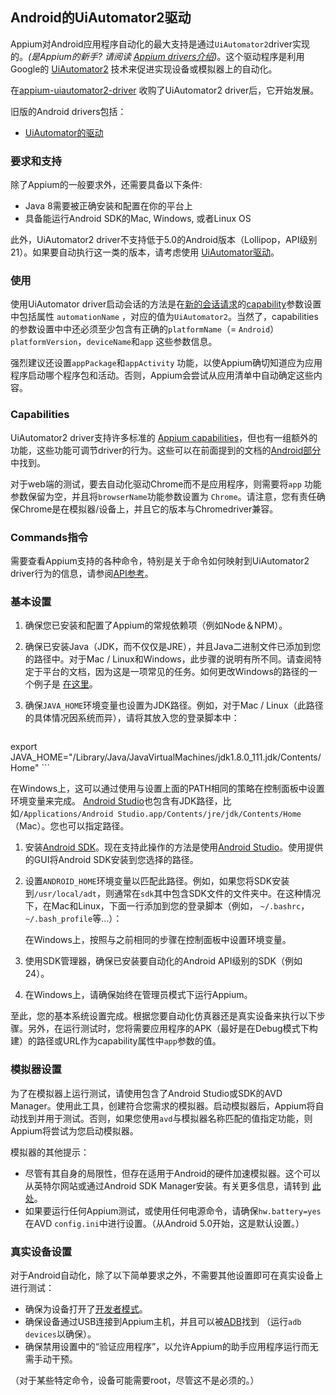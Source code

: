 
## Android的UiAutomator2驱动

Appium对Android应用程序自动化的最大支持是通过`UiAutomator2`driver实现的。_(是Appium的新手? 请阅读 [Appium drivers介绍](#TODO))_。这个驱动程序是利用Google的 [UiAutomator2](https://developer.android.com/training/testing/ui-automator.html) 技术来促进实现设备或模拟器上的自动化。

在[appium-uiautomator2-driver](https://github.com/appium/appium-uiautomator2-driver) 收购了UiAutomator2 driver后，它开始发展。

旧版的Android drivers包括：

* [UiAutomator的驱动](/docs/en/drivers/android-uiautomator.md)

### 要求和支持

除了Appium的一般要求外，还需要具备以下条件:

* Java 8需要被正确安装和配置在你的平台上
* 具备能运行Android SDK的Mac, Windows, 或者Linux OS 

此外，UiAutomator2 driver不支持低于5.0的Android版本（Lollipop，API级别21）。如果要自动执行这一类的版本，请考虑使用 [UiAutomator驱动](/docs/en/drivers/android-uiautomator.md)。

### 使用

使用UiAutomator driver启动会话的方法是在[新的会话请求](#TODO)的[capability](#TODO)参数设置中包括属性 `automationName` ，对应的值为`UiAutomator2`。当然了，capabilities的参数设置中中还必须至少包含有正确的`platformName`（= `Android`）`platformVersion`，`deviceName`和`app` 这些参数信息。

强烈建议还设置`appPackage`和`appActivity` 功能，以使Appium确切知道应为应用程序启动哪个程序包和活动。否则，Appium会尝试从应用清单中自动确定这些内容。

### Capabilities

UiAutomator2 driver支持许多标准的 [Appium capabilities](/docs/en/writing-running-appium/caps.md)，但也有一组额外的功能，这些功能可调节driver的行为。这些可以在前面提到的文档的[Android部分](https://github.com/testerhome/appium/blob/master/docs/en/writing-running-appium/caps.md#android-only)中找到。

对于web端的测试，要去自动化驱动Chrome而不是应用程序，则需要将`app` 功能参数保留为空，并且将`browserName`功能参数设置为 `Chrome`。请注意，您有责任确保Chrome是在模拟器/设备上，并且它的版本与Chromedriver兼容。


### Commands指令

需要查看Appium支持的各种命令，特别是关于命令如何映射到UiAutomator2 driver行为的信息，请参阅[API参考](https://github.com/testerhome/appium/blob/master/docs/en/drivers/android-uiautomator2.md#TODO)。


### 基本设置

1. 确保您已安装和配置了Appium的常规依赖项（例如Node＆NPM）。
  
1. 确保已安装Java（JDK，而不仅仅是JRE），并且Java二进制文件已添加到您的路径中。对于Mac / Linux和Windows，此步骤的说明有所不同。请查阅特定于平台的文档，因为这是一项常见的任务。如何更改Windows的路径的一个例子是 [在这里](https://www.java.com/en/download/help/path.xml)。
  
1.  确保`JAVA_HOME`环境变量也设置为JDK路径。例如，对于Mac / Linux（此路径的具体情况因系统而异），请将其放入您的登录脚本中：
  
    ```
 export JAVA_HOME="/Library/Java/JavaVirtualMachines/jdk1.8.0_111.jdk/Contents/Home"
    ```
   
   在Windows上，这可以通过使用与设置上面的PATH相同的策略在控制面板中设置环境变量来完成。 [Android Studio](https://developer.android.com/studio/index.html)也包含有JDK路径，比如`/Applications/Android Studio.app/Contents/jre/jdk/Contents/Home`（Mac）。您也可以指定路径。

1. 安装[Android SDK](http://developer.android.com/sdk/index.html)。现在支持此操作的方法是使用[Android Studio](https://developer.android.com/studio/index.html)。使用提供的GUI将Android SDK安装到您选择的路径。
  
1. 设置`ANDROID_HOME`环境变量以匹配此路径。例如，如果您将SDK安装到`/usr/local/adt`，则通常在`sdk`其中包含SDK文件的文件夹中。在这种情况下，在Mac和Linux，下面一行添加到您的登录脚本（例如， `~/.bashrc`，`~/.bash_profile`等...）：
  

   在Windows上，按照与之前相同的步骤在控制面板中设置环境变量。
   
1. 使用SDK管理器，确保已安装要自动化的Android API级别的SDK（例如24）。
  
1. 在Windows上，请确保始终在管理员模式下运行Appium。

至此，您的基本系统设置完成。根据您要自动化仿真器还是真实设备来执行以下步骤。另外，在运行测试时，您将需要应用程序的APK（最好是在Debug模式下构建）的路径或URL作为capability属性中`app`参数的值。

### 模拟器设置

为了在模拟器上运行测试，请使用包含了Android Studio或SDK的AVD Manager。使用此工具，创建符合您需求的模拟器。启动模拟器后，Appium将自动找到并用于测试。否则，如果您使用`avd`与模拟器名称匹配的值指定功能，则Appium将尝试为您启动模拟器。

模拟器的其他提示：

* 尽管有其自身的局限性，但存在适用于Android的硬件加速模拟器。这个可以从英特尔网站或通过Android SDK Manager安装。有关更多信息，请转到 [此处](https://github.com/intel/haxm)。
* 如果要运行任何Appium测试，或使用任何电源命令，请确保`hw.battery=yes`在AVD `config.ini`中进行设置。（从Android 5.0开始，这是默认设置。）

### 真实设备设置

对于Android自动化，除了以下简单要求之外，不需要其他设置即可在真实设备上进行测试：

* 确保为设备打开了[开发者模式](https://developer.android.com/studio/debug/dev-options.html)。
* 确保设备通过USB连接到Appium主机，并且可以被[ADB](https://developer.android.com/studio/command-line/adb.html)找到 （运行`adb devices`以确保）。
* 确保禁用设置中的“验证应用程序”，以允许Appium的助手应用程序运行而无需手动干预。

（对于某些特定命令，设备可能需要root，尽管这不是必须的。）

